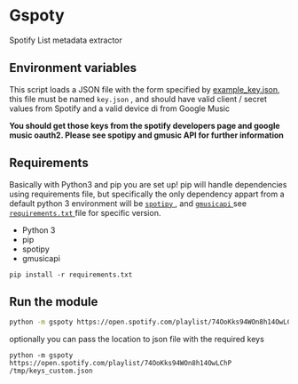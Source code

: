 # Gspoty

Spotify List metadata extractor

## Environment variables

This script loads a JSON file with the form specified by [example_key.json](./example_keys.json), 
this file must be named `key.json` , and should have valid client / secret values from Spotify and a valid device di from Google Music

**You should get those keys from the spotify developers page and google music oauth2. Please see spotipy and gmusic API for further information**

## Requirements

Basically with Python3 and pip you are set up! pip will handle dependencies using
requirements file, but specifically the only dependency appart from a default 
python 3 environment will be [ `spotipy` ](https://pypi.org/project/spotipy/), and [ `gmusicapi` ](https://pypi.org/project/gmusicapi/) see [ `requirements.txt` ](./requirements.txt) file for specific version. 

* Python 3
* pip
* spotipy
* gmusicapi

`pip install -r requirements.txt` 

## Run the module

```bash
python -m gspoty https://open.spotify.com/playlist/74OoKks94WOn8h14OwLChP
```

optionally you can pass the location to json file with the required keys 

```
python -m gspoty https://open.spotify.com/playlist/74OoKks94WOn8h14OwLChP /tmp/keys_custom.json
```
